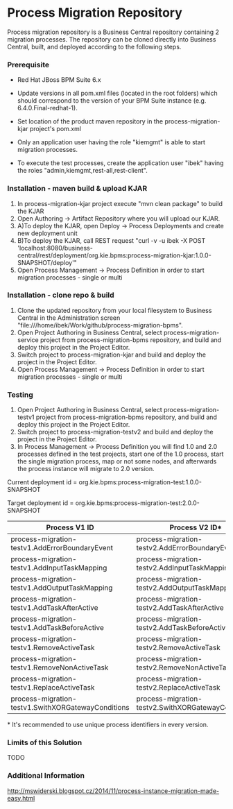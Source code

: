 # Process Migration Repository

Process migration repository is a Business Central repository containing 2 migration processes. The repository can be cloned directly into Business Central, built, and deployed according to the following steps.

### Prerequisite

* Red Hat JBoss BPM Suite 6.x
* Update versions in all pom.xml files (located in the root folders) which should correspond to the version of your BPM Suite instance (e.g. 6.4.0.Final-redhat-1).
* Set location of the product maven repository in the process-migration-kjar project's pom.xml

* Only an application user having the role "kiemgmt" is able to start migration processes.
* To execute the test processes, create the application user "ibek" having the roles "admin,kiemgmt,rest-all,rest-client".

### Installation - maven build & upload KJAR

1. In process-migration-kjar project execute "mvn clean package" to build the KJAR
2. Open Authoring -> Artifact Repository where you will upload our KJAR.
3. A)To deploy the KJAR, open Deploy -> Process Deployments and create new deployment unit
3. B)To deploy the KJAR, call REST request "curl -v -u ibek -X POST 'localhost:8080/business-central/rest/deployment/org.kie.bpms:process-migration-kjar:1.0.0-SNAPSHOT/deploy'"
4. Open Process Management -> Process Definition in order to start migration processes - single or multi

### Installation - clone repo & build

1. Clone the updated repository from your local filesystem to Business Central in the Administration screen "file:///home/ibek/Work/github/process-migration-bpms".
2. Open Project Authoring in Business Central, select process-migration-service project from process-migration-bpms repository, and build and deploy this project in the Project Editor.
3. Switch project to process-migration-kjar and build and deploy the project in the Project Editor.
4. Open Process Management -> Process Definition in order to start migration processes - single or multi

### Testing

1. Open Project Authoring in Business Central, select process-migration-testv1 project from process-migration-bpms repository, and build and deploy this project in the Project Editor.
2. Switch project to process-migration-testv2 and build and deploy the project in the Project Editor.
3. In Process Management -> Process Definition you will find 1.0 and 2.0 processes defined in the test projects, start one of the 1.0 process, start the single migration process, map or not some nodes, and afterwards the process instance will migrate to 2.0 version.

Current deployment id = org.kie.bpms:process-migration-test:1.0.0-SNAPSHOT

Target deployment id = org.kie.bpms:process-migration-test:2.0.0-SNAPSHOT

Process V1 ID | Process V2 ID*
--- | ---
process-migration-testv1.AddErrorBoundaryEvent | process-migration-testv2.AddErrorBoundaryEvent
process-migration-testv1.AddInputTaskMapping | process-migration-testv2.AddInputTaskMapping
process-migration-testv1.AddOutputTaskMapping | process-migration-testv2.AddOutputTaskMapping
process-migration-testv1.AddTaskAfterActive | process-migration-testv2.AddTaskAfterActive
process-migration-testv1.AddTaskBeforeActive | process-migration-testv2.AddTaskBeforeActive
process-migration-testv1.RemoveActiveTask | process-migration-testv2.RemoveActiveTask
process-migration-testv1.RemoveNonActiveTask | process-migration-testv2.RemoveNonActiveTask
process-migration-testv1.ReplaceActiveTask | process-migration-testv2.ReplaceActiveTask
process-migration-testv1.SwithXORGatewayConditions | process-migration-testv2.SwithXORGatewayConditions

\* It's recommended to use unique process identifiers in every version.

### Limits of this Solution

TODO

### Additional Information

http://mswiderski.blogspot.cz/2014/11/process-instance-migration-made-easy.html

